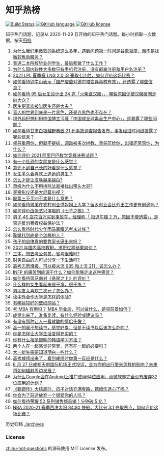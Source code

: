 # 知乎热榜
[![Build Status](https://github.com/ToWeLong/zhihu-hot-questions/workflows/CI/badge.svg)](https://github.com/ToWeLong/zhihu-hot-questions/actions)
[![GitHub language](https://img.shields.io/badge/language-golang-orange.svg)](https://golang.org/)
[![GitHub license](https://img.shields.io/github/license/ToWeLong/zhihu-hot-questions)](https://github.com/ToWeLong/zhihu-hot-questions/blob/main/LICENSE)

知乎热门话题，记录从 2020-11-29 日开始的知乎热门话题。每小时抓取一次数据，按天[归档](./archives)

<!-- BEGIN -->

1. [为什么我们用微软的系统这么多年，遇到问题第一时间是谷歌百度，而不是找微软售后服务？](https://www.zhihu.com/question/463391853)
1. [普通二本院校毕业的学生，最后都做了什么工作？](https://www.zhihu.com/question/267563742)
1. [为什么国内软件大多数只有手机号注册，没有邮箱注册和用户名注册？](https://www.zhihu.com/question/331360215)
1. [2021 LPL 夏季赛 LNG 2:0 iG 豪取七连胜，如何评价这场比赛？](https://www.zhihu.com/question/468185851)
1. [如何看待钟南山表示「国产疫苗对德尔塔变异毒株有效」，还透露了哪些信息？](https://www.zhihu.com/question/467727614)
1. [如何看待 95 后女生设计出 24 克「火柴盒汉服」， 哪些原因促使汉服破圈走向大众？](https://www.zhihu.com/question/467576874)
1. [医生更喜欢被叫医生还是大夫？](https://www.zhihu.com/question/392695588)
1. [盲人的世界到底是一片黑色，还是连黑色也不存在？](https://www.zhihu.com/question/48476818)
1. [境外组织想利用中国博主污蔑「中国成全球毒品生产中心」，这暴露了哪些问题？](https://www.zhihu.com/question/467242610)
1. [如何看待甘肃白银越野赛致 21 死事故调查报告发布，事发经过时间线披露了哪些信息？](https://www.zhihu.com/question/467819232)
1. [领导重用你，但就不提拔，调动被多次拦截，责任压给你，出错还常骂你，为什么？](https://www.zhihu.com/question/371428511)
1. [如何评价 2021 阿里巴巴数学竞赛决赛试题？](https://www.zhihu.com/question/467903915)
1. [有一个社恐的女朋友是什么感觉？](https://www.zhihu.com/question/323962570)
1. [意识不到自己长的好看是什么感觉？](https://www.zhihu.com/question/461571422)
1. [女生多久会喜欢上追她的男生？](https://www.zhihu.com/question/318419047)
1. [怎么才能让皮肤越来越白?](https://www.zhihu.com/question/458127901)
1. [萧峰为什么不用排除法直接找出带头大哥?](https://www.zhihu.com/question/465793725)
1. [买投影仪还是大屏幕电视？](https://www.zhihu.com/question/22925179)
1. [股票三不买四不卖是什么意思？](https://www.zhihu.com/question/453247969)
1. [如何看待弟弟在农村创业供姐姐上大学？留乡创业会比外出工作更有前途吗？](https://www.zhihu.com/question/467948955)
1. [如何评价由张艺兴演唱的《七子之歌》？](https://www.zhihu.com/question/468080201)
1. [男子 4S 店花百万买到事故车，经理称「 拒退车赔 2 万，原因不便透露」，是否违反消费者权益保护法？](https://www.zhihu.com/question/467888396)
1. [怎么看待时代少年团马嘉祺艺考未过线？](https://www.zhihu.com/question/467985728)
1. [鞠婧祎到底是个怎样的人？](https://www.zhihu.com/question/451531217)
1. [孩子的自律真的要靠家长逼出来吗？](https://www.zhihu.com/question/436192830)
1. [2021 年国内高校教职，求职过程结果如何？](https://www.zhihu.com/question/422467775)
1. [三本，想去考公务员，省考很难吗?](https://www.zhihu.com/question/332487091)
1. [财务自由的人可以分享一下生活吗?](https://www.zhihu.com/question/452616303)
1. [高考志愿填报，可以报末流 985 和上流 211，该怎么办？](https://www.zhihu.com/question/466861114)
1. [INFP 的痛苦到底源于什么？如何能够走出这种痛苦？](https://www.zhihu.com/question/464694241)
1. [如何看待司马南对《悬崖之上》的评价？](https://www.zhihu.com/question/462226337)
1. [什么样的女生看起来很干净，很干练？](https://www.zhihu.com/question/23796174)
1. [男朋友太喜欢二次元了怎么办？](https://www.zhihu.com/question/402086093)
1. [读中外合作大学是怎样的体验?](https://www.zhihu.com/question/370794883)
1. [有哪些较好的壁纸网站？](https://www.zhihu.com/question/32762402)
1. [考 MBA 有用吗？ MBA 毕业后，可以做什么，薪资前景如何？](https://www.zhihu.com/question/424963203)
1. [成绩出来了，准备复读，有什么经验或建议吗？](https://www.zhihu.com/question/466920064)
1. [有没有那种让人一看就酸的情侣头像？](https://www.zhihu.com/question/432753689)
1. [高一的我不想读书，感觉好累，但是不读书以后该怎么办呢？](https://www.zhihu.com/question/462952243)
1. [你是怎样让大学生活变得充实的？](https://www.zhihu.com/question/458754159)
1. [你有什么相见恨晚的韩语学习方法？](https://www.zhihu.com/question/32217419)
1. [两个人在一起感觉非常累，还有在一起的必要吗？](https://www.zhihu.com/question/462421326)
1. [大一新生需要知道明白一些什么？](https://www.zhihu.com/question/464836526)
1. [高考成绩出来了，看到成绩时你第一反应是什么？](https://www.zhihu.com/question/282112238)
1. [6 月 27 日成都天府国际机场正式投运，会为你的出行带来怎样的影响？未来将如何辐射周边发展？](https://www.zhihu.com/question/467116966)
1. [为什么Google会在Android上推广使用64位应用，而微软却完全没有废弃32位应用的计划？](https://www.zhihu.com/question/461368950)
1. [《甄嬛传》大结局时，母子对话充满套路，甄嬛伤透心了吗？](https://www.zhihu.com/question/404317643)
1. [你会为了前途放弃一个很爱你的人吗？](https://www.zhihu.com/question/465840049)
1. [如何看待荣耀 50 系列销售额首销 1 分钟破 5 亿？](https://www.zhihu.com/question/467418330)
1. [NBA 2020-21 赛季西决太阳 84:80 快船，大比分 3:1 夺取赛点，如何评价这场比赛？](https://www.zhihu.com/question/468067856)

<!-- END -->

历史归档 [./archives](./archives)


### License
[zhihu-hot-questions](https://github.com/towelong/zhihu-hot-questions) 的源码使用 MIT License 发布。